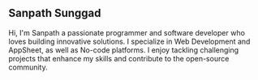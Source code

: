 <h2>Sanpath Sunggad</h2>
Hi, I'm Sanpath a passionate programmer and software developer who loves building innovative solutions. I specialize in Web Development and AppSheet, as well as No-code platforms. I enjoy tackling challenging projects that enhance my skills and contribute to the open-source community.</h3>
